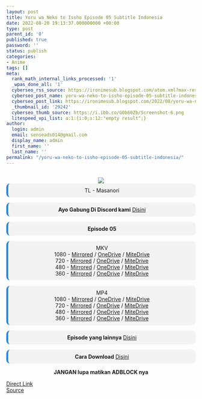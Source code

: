 ```yaml
---
layout: post
title: Yoru wa Neko to Issho Episode 05 Subtitle Indonesia
date: 2022-08-20 19:13:37.000000000 +00:00
type: post
parent_id: '0'
published: true
password: ''
status: publish
categories:
- Anime
tags: []
meta:
  rank_math_internal_links_processed: '1'
  _wpas_done_all: '1'
  cyberseo_rss_source: https://ironimesub.blogspot.com/atom.xml?max-results=150
  cyberseo_post_name: yoru-wa-neko-to-issho-episode-05-subtitle-indonesia
  cyberseo_post_link: https://ironimesub.blogspot.com/2022/08/yoru-wa-neko-to-issho-episode-05.html
  _thumbnail_id: '29242'
  cyberseo_thumb_source: https://i.ibb.co/G0b60Zb/Screenshot-6.png
  litespeed_vpi_list: a:1:{i:0;s:12:"empty result";}
author:
  login: admin
  email: senseads014@gmail.com
  display_name: admin
  first_name: ''
  last_name: ''
permalink: "/yoru-wa-neko-to-issho-episode-05-subtitle-indonesia/"
---
```


<div style="text-align: center">
<br />
<img src="{{ site.baseurl }}/assets/2022/08/Screenshot-6.png" />
<div style="background-color: #f3f3f3;border-left: 5px solid #2288dd;border-radius: 10px;padding: 10px">
TL - Masanori</div>
<p></p>
<div style="background-color: #f3f3f3;border-left: 5px solid #2288dd;border-radius: 10px;padding: 10px">
<strong>Ayo Gabung Di Discord kami</strong> <a href="https://discord.gg/aNHRkNeY">Disini</a>
</div>
<p></p>
<div style="background-color: #f3f3f3;border-left: 5px solid #2288dd;border-radius: 10px;padding: 10px">
<strong>Episode 05</strong> </div>
<p></p>
<div style="background-color: #f3f3f3;border-left: 5px solid #2288dd;border-radius: 10px;padding: 10px">
MKV<br />
1080 - <a href="https://mir.cr/0CIVFCTY">Mirrored</a> / <a href="https://smkn1stg-my.sharepoint.com/:v:/g/personal/irony_smkn1sintang_sch_id/EbtWncAIBtFDn5hErvOoWNcBKd7x9oGdR0E0tj4uABT1Ng?e=zjjWzn">OneDrive</a> / <a href="https://mitedrive.my.id/view/2c162a3103">MiteDrive</a><br />
720 - <a href="https://mir.cr/0ZAJO2F6">Mirrored</a> / <a href="https://smkn1stg-my.sharepoint.com/:v:/g/personal/irony_smkn1sintang_sch_id/Ef4zniV83A1NtlcHx5c0CbQB6baDZtkFToM4NVuxlZsC4Q?e=VWNwJb">OneDrive</a> / <a href="https://mitedrive.my.id/view/fed60ad9d040ef6">MiteDrive</a><br />
480 - <a href="https://mir.cr/P03QJKIT">Mirrored</a> / <a href="https://smkn1stg-my.sharepoint.com/:v:/g/personal/irony_smkn1sintang_sch_id/EcnbKW6jB5RBhiUK1DgS5HUBZekwgFQ0iHsPmyoKRa-R6w?e=XA5PsM">OneDrive</a> / <a href="https://mitedrive.my.id/view/4afbed6a6e8442d">MiteDrive</a><br />
360 - <a href="https://mir.cr/QU8HQQWJ">Mirrored</a> / <a href="https://smkn1stg-my.sharepoint.com/:v:/g/personal/irony_smkn1sintang_sch_id/ERKSrO9DJ31Cjd5XydC1tWoB39wo7AL9AzjazoGfRdEUcg?e=GEHOSz">OneDrive</a> / <a href="https://mitedrive.my.id/view/025d60e843006">MiteDrive</a>
</div>
<p></p>
<div style="background-color: #f3f3f3;border-left: 5px solid #2288dd;border-radius: 10px;padding: 10px">
MP4<br />
1080 - <a href="https://mir.cr/UJMZSO0S">Mirrored</a> / <a href="https://smkn1stg-my.sharepoint.com/:v:/g/personal/irony_smkn1sintang_sch_id/Ec1jYtotfe5Ougj9baW5jY0BOTcsB3dLhbw6uRPoIM959w?e=tChamd">OneDrive</a> / <a href="https://mitedrive.my.id/view/d54624878c563d3">MiteDrive</a><br />
720 - <a href="https://mir.cr/MQXHUGAB">Mirrored</a> / <a href="https://smkn1stg-my.sharepoint.com/:v:/g/personal/irony_smkn1sintang_sch_id/EThJ98G-eUhKmBHIomjwl-MBXxTs1ocro8b3rX05aMpiig?e=b4mxmR">OneDrive</a> / <a href="https://mitedrive.my.id/view/7dc8850f3ea">MiteDrive</a><br />
480 - <a href="https://mir.cr/1AU6CCR0">Mirrored</a> / <a href="https://smkn1stg-my.sharepoint.com/:v:/g/personal/irony_smkn1sintang_sch_id/EUJhae1MspxNpSYCLrhEOTABgZXjAaSjgvKIOpHyOwGy3w?e=ykqhBk">OneDrive</a> / <a href="https://mitedrive.my.id/view/6bf98a9b99d96b1">MiteDrive</a><br />
360 - <a href="https://mir.cr/1OBHP6NF">Mirrored</a> / <a href="https://smkn1stg-my.sharepoint.com/:v:/g/personal/irony_smkn1sintang_sch_id/Eb8UERxubQBIokIKiRV0hwQBuDGla-iq0LRdYXjDzrxLCA?e=bKUFB1">OneDrive</a> / <a href="https://mitedrive.my.id/view/5e4eeb3e2da6d69">MiteDrive</a>
</div>
<p>
<div style="background-color: #f3f3f3;border-left: 5px solid #2288dd;border-radius: 10px;padding: 10px">
<strong>Episode yang lainnya</strong> <a href="https://ironimesub.blogspot.com/p/yoru-wa-neko-to-issho.html">Disini</a>
</div>
<p></p>
<div style="background-color: #f3f3f3;border-left: 5px solid #2288dd;border-radius: 10px;padding: 10px">
<strong>Cara Download</strong> <a href="https://ironimesub.blogspot.com/2022/04/cara-mendownload-di-mirrored.html">Disini</a>
</div>
<p><strong>JANGAN lupa matikan ADBLOCK nya</strong></p>
</div>
<div class="divbtn"> <a href="https://handymansurrender.com/fihup8buzv?key=94550f7ce39444073321dde3b8782f97" class="btn"><i class="fa fa-download"></i> Direct Link</a> <br /><a href="https://ironimesub.blogspot.com/2022/08/yoru-wa-neko-to-issho-episode-05.html">Source</a> </div>
